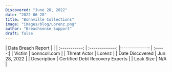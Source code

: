 ```yaml
---
Discovered: "June 28, 2022"
date: "2022-06-28"
title: "Bonnville Collections"
image: "images/blog/Lorenz.png"
author: "Breachsense Support"
draft: false
---
```


| Data Breach Report           |              | 
| :-----------: | :-------------:     |:-------------:    | :-----:|
| Victim      | bonncoll.com      | 
| Threat Actor      | Lorenz      | 
| Date Discovered      | Jun 28, 2022      | 
| Description      | Certified Debt Recovery Experts      | 
| Leak Size      | N/A      | 


